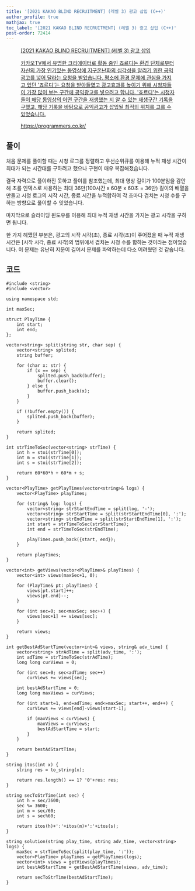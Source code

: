 ```yaml
---
title: '[2021 KAKAO BLIND RECRUITMENT] (레벨 3) 광고 삽입 (C++)'
author_profile: true
mathjax: true
toc_label: '[2021 KAKAO BLIND RECRUITMENT] (레벨 3) 광고 삽입 (C++)'
post-order: 72414
---
```


<figure data-ke-type="opengraph"><a href="https://programmers.co.kr/learn/courses/30/lessons/72414" data-source-url="https://programmers.co.kr/learn/courses/30/lessons/72414">
<div class="og-image" style="background-image: url('https://drive.google.com/uc?export=view&id=1J7HqHQeh0rWbRtmHtU9-1E36gTRhJX8N');"></div>
<div class="og-text">
<p class="og-title">[2021 KAKAO BLIND RECRUITMENT] (레벨 3) 광고 삽입</p>
<p class="og-desc">카카오TV에서 유명한 크리에이터로 활동 중인 죠르디는 환경 단체로부터 자신의 가장 인기있는 동영상에 지구온난화의 심각성을 알리기 위한 공익광고를 넣어 달라는 요청을 받았습니다. 평소에 환경 문제에 관심을 가지고 있던 '죠르디'는 요청을 받아들였고 광고효과를 높이기 위해 시청자들이 가장 많이 보는 구간에 공익광고를 넣으려고 합니다. '죠르디'는 시청자들이 해당 동영상의 어떤 구간을 재생했는 지 알 수 있는 재생구간 기록을 구했고, 해당 기록을 바탕으로 공익광고가 삽입될 최적의 위치를 고를 수 있었습니다.</p>
<p class="og-host">https://programmers.co.kr/</p></div></a></figure>

## 풀이
처음 문제를 풀이할 때는 시청 로그를 정렬하고 우선순위큐를 이용해 누적 재생 시간이 최대가 되는 시간대를 구하려고 했으나 구현이 매우 복잡해졌습니다.

결국 자력으로 풀이하진 못하고 풀이를 참조했는데, 최대 영상 길이가 100분임을 감안해 초를 인덱스로 사용하는 최대 36만(100시간 x 60분 x 60초 = 36만) 길이의 배열을 만들고 시청 로그의 시작 시간, 종료 시간을 누적합하여 각 초마다 겹치는 시청 수를 구하는 방향으로 풀이할 수 잇었습니다.

마지막으로 슬라이딩 윈도우를 이용해 최대 누적 재생 시간을 가지는 광고 시각을 구하면 됩니다.

한 가지 헤맸던 부분은, 광고의 시작 시각(초), 종료 시각(초)이 주어졌을 때 누적 재생 시간은 [시작 시각, 종료 시각)의 범위에서 겹치는 시청 수를 합하는 것이라는 점이었습니다. 이 문제는 유난히 지문이 길어서 문제를 파악하는데 다소 어려웠던 것 같습니다.

## 코드
```cpp::lineons
#include <string>
#include <vector>

using namespace std;

int maxSec;

struct PlayTime {
    int start;
    int end;
};

vector<string> split(string str, char sep) {
    vector<string> splited;
    string buffer;
    
    for (char x: str) {
        if (x == sep) {
            splited.push_back(buffer);
            buffer.clear();
        } else {
            buffer.push_back(x);
        }
    }
    
    if (!buffer.empty()) {
        splited.push_back(buffer);
    }
    
    return splited;
}

int strTimeToSec(vector<string> strTime) {
    int h = stoi(strTime[0]);
    int m = stoi(strTime[1]);
    int s = stoi(strTime[2]);
    
    return 60*60*h + 60*m + s;
}

vector<PlayTime> getPlayTimes(vector<string>& logs) {
    vector<PlayTime> playTimes;
    
    for (string& log: logs) {
        vector<string> strStartEndTime = split(log, '-');
        vector<string> strStartTime = split(strStartEndTime[0], ':');
        vector<string> strEndTime = split(strStartEndTime[1], ':');
        int start = strTimeToSec(strStartTime);
        int end = strTimeToSec(strEndTime);
        
        playTimes.push_back({start, end});
    }
    
    return playTimes;
}

vector<int> getViews(vector<PlayTime>& playTimes) {
    vector<int> views(maxSec+1, 0);
    
    for (PlayTime& pt: playTimes) {
        views[pt.start]++;
        views[pt.end]--;
    }
    
    for (int sec=0; sec<maxSec; sec++) {
        views[sec+1] += views[sec];
    }
    
    return views;
}

int getBestAdStartTime(vector<int>& views, string& adv_time) {
    vector<string> strAdTime = split(adv_time, ':');
    int adTime = strTimeToSec(strAdTime);
    long long curViews = 0;
    
    for (int sec=0; sec<adTime; sec++)
        curViews += views[sec];
    
    int bestAdStartTime = 0;
    long long maxViews = curViews;
    
    for (int start=1, end=adTime; end<=maxSec; start++, end++) {
        curViews += views[end]-views[start-1];
        
        if (maxViews < curViews) {
            maxViews = curViews;
            bestAdStartTime = start;
        }
    }
    
    return bestAdStartTime;
}

string itos(int x) {
    string res = to_string(x);
    
    return res.length() == 1? '0'+res: res;
}

string secToStrTime(int sec) {
    int h = sec/3600;
    sec %= 3600;
    int m = sec/60;
    int s = sec%60;
    
    return itos(h)+':'+itos(m)+':'+itos(s);
}

string solution(string play_time, string adv_time, vector<string> logs) {
    maxSec = strTimeToSec(split(play_time, ':'));
    vector<PlayTime> playTimes = getPlayTimes(logs);
    vector<int> views = getViews(playTimes);
    int bestAdStartTime = getBestAdStartTime(views, adv_time);
    
    return secToStrTime(bestAdStartTime);
}
```
